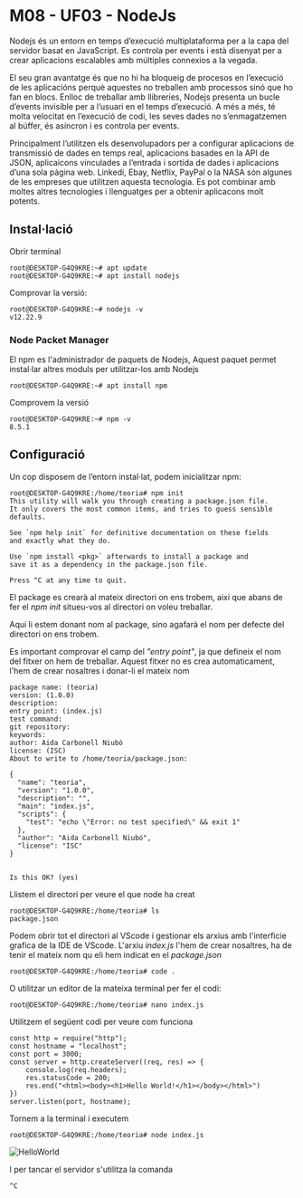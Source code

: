 # M08 - UF03 - NodeJs
Nodejs és un entorn en temps d’execució multiplataforma per a la capa del servidor basat en
JavaScript. Es controla per events i està disenyat per a crear aplicacions escalables amb múltiples
connexios a la vegada.

El seu gran avantatge és que no hi ha bloqueig de procesos en l’execució de les aplicacións perquè
aquestes no treballen amb processos sinó que ho fan en blocs. Enlloc de treballar amb llibreries,
Nodejs presenta un bucle d’events invisible per a l’usuari en el temps d’execució. A més a més, té
molta velocitat en l’execució de codi, les seves dades no s’enmagatzemen al búffer, és asíncron i es
controla per events.

Principalment l’utilitzen els desenvolupadors per a configurar aplicacions de transmissió de dades
en temps real, aplicacions basades en la API de JSON, aplicaicons vinculades a l’entrada i sortida
de dades i aplicacions d’una sola pàgina web. Linkedi, Ebay, Netflix, PayPal o la NASA són
algunes de les empreses que utilitzen aquesta tecnologia. Es pot combinar amb moltes altres
tecnologies i llenguatges per a obtenir aplicacons molt potents.

## Instal·lació
Obrir terminal
```
root@DESKTOP-G4Q9KRE:~# apt update
root@DESKTOP-G4Q9KRE:~# apt install nodejs
```
Comprovar la versió:
```
root@DESKTOP-G4Q9KRE:~# nodejs -v
v12.22.9
```
### Node Packet Manager
El npm es l'administrador de paquets de Nodejs, Aquest paquet permet instal·lar altres moduls per utilitzar-los amb Nodejs
```
root@DESKTOP-G4Q9KRE:~# apt install npm
```
Comprovem la versió
```
root@DESKTOP-G4Q9KRE:~# npm -v
8.5.1
```
## Configuració
Un cop disposem de l’entorn instal·lat, podem inicialitzar npm:
```
root@DESKTOP-G4Q9KRE:/home/teoria# npm init
This utility will walk you through creating a package.json file.
It only covers the most common items, and tries to guess sensible defaults.

See `npm help init` for definitive documentation on these fields
and exactly what they do.

Use `npm install <pkg>` afterwards to install a package and
save it as a dependency in the package.json file.

Press ^C at any time to quit.
```
El package es crearà al mateix directori on ens trobem, aixi que abans de fer el _npm init_ situeu-vos al directori on voleu treballar.

Aqui li estem donant nom al package, sino agafarà el nom per defecte del directori on ens trobem. 

Es important comprovar el camp del _"entry point"_, ja que defineix el nom del fitxer on hem de treballar. Aquest fitxer no es crea automaticament, l'hem de crear nosaltres i donar-li el mateix nom
```
package name: (teoria)
version: (1.0.0)
description:
entry point: (index.js)
test command:
git repository:
keywords:
author: Aida Carbonell Niubó
license: (ISC)
About to write to /home/teoria/package.json:

{
  "name": "teoria",
  "version": "1.0.0",
  "description": "",
  "main": "index.js",
  "scripts": {
    "test": "echo \"Error: no test specified\" && exit 1"
  },
  "author": "Aida Carbonell Niubó",
  "license": "ISC"
}


Is this OK? (yes)
```

Llistem el directori per veure el que node ha creat
```
root@DESKTOP-G4Q9KRE:/home/teoria# ls
package.json
```

Podem obrir tot el directori al VScode i gestionar els arxius amb l'interficie grafica de la IDE de VScode.
L'arxiu _index.js_ l'hem de crear nosaltres, ha de tenir el mateix nom qu eli hem indicat en el _package.json_
```
root@DESKTOP-G4Q9KRE:/home/teoria# code .
````
O utilitzar un editor de la mateixa terminal per fer el codi:
```
root@DESKTOP-G4Q9KRE:/home/teoria# nano index.js
````
Utilitzem el següent codi per veure com funciona
```
const http = require("http");
const hostname = "localhost";
const port = 3000;
const server = http.createServer((req, res) => {
    console.log(req.headers);
    res.statusCode = 200;
    res.end("<html><body><h1>Hello World!</h1></body></html>")
})
server.listen(port, hostname);
```

Tornem a la terminal i executem
```
root@DESKTOP-G4Q9KRE:/home/teoria# node index.js
```
![HelloWorld](img/imgHelloWorld1.png)

I per tancar el servidor s'utilitza la comanda 
```
^C
```